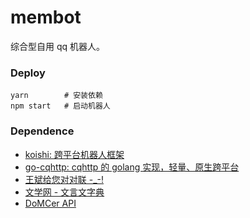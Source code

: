 # membot

综合型自用 qq 机器人。

### Deploy

```
yarn        # 安装依赖
npm start   # 启动机器人
```

### Dependence

* [koishi: 跨平台机器人框架](https://github.com/koishijs/koishi)
* [go-cqhttp: cqhttp 的 golang 实现，轻量、原生跨平台](https://github.com/Mrs4s/go-cqhttp)
* [王斌给您对对联 -_-!](https://ai.binwang.me/couplet/)
* [文学网 - 文言文字典](https://wyw.hwxnet.com/)
* [DoMCer API](http://api.domcer.com/)